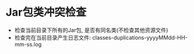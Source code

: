 # Jar包类冲突检查

* 检查当前目录下所有的Jar包, 是否有同名类(不检查其他资源文件)
* 检查完在当前目录产生日志文件: classes-duplications-yyyyMMdd-HH-mm-ss.log
